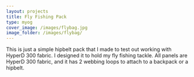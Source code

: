 ```yaml
---
layout: projects
title: Fly Fishing Pack
type: myog
cover_image: /images/flybag.jpg
image_folder: /images/flybag/
---
```


This is just a simple hipbelt pack that I made to test out working with HyperD 300 fabric. I designed it to hold my fly fishing tackle. All panels are HyperD 300 fabric, and it has 2 webbing loops to attach to a backpack or a hipbelt. 

